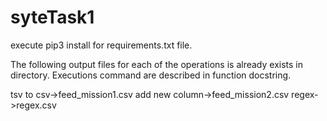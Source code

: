 # syteTask1
execute pip3 install for requirements.txt file.

The following output files for each of the operations is already exists in directory.
Executions command are described in function docstring.

tsv to csv->feed_mission1.csv
add new column->feed_mission2.csv
regex->regex.csv
